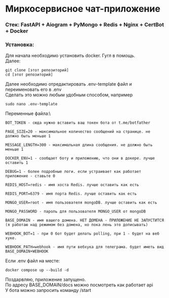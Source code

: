 # Миркосервисное чат-приложение

### Стек: FastAPI + Aiogram + PyMongo + Redis + Nginx + CertBot + Docker

### Установка: 
Для начала необходимо установить docker. Гугл в помощь.\
Далее:
```
git clone [этот репозиторий]
cd [этот репозиторий]
```
Далее необходимо отредактировать .env-template файл и переименовать его в .env\
Сделать это можно любым удобным способом, например 
```commandline
sudo nano .env-template
```
Переменные файла:\
```
BOT_TOKEN - сюда нужно вставить ваш токен бота от t.me/botfather

PAGE_SIZE=20 - максимальное количество сообщений на странице. не должно быть меньше 1

MESSAGE_LENGTH=300 - максимальная длина сообщения. не должно быть меньше 1

DOCKER_ENV=1 - сообщает боту и приложению, что они в докере. лучше оставить 1

DEBUG=1 - более подробные логи. если устраивает как работает приложение - ставьте 0

REDIS_HOST=redis - имя хоста Redis. лучше оставить как есть

REDIS_PORT=6379 - имя порта Redis. лучше оставить как есть

MONGO_USER=root - имя пользователя mongoDB. лучше оставить как есть

MONGO_PASSWORD - пароль для пользователя MONGO_USER от mongoDB

BASE_DOMAIN - имя вашего домена. НЕТ ДОМЕНА - ПРИЛОЖЕНИЕ НЕ ЗАПУСТИТСЯ (я работаю над режимом без домена, но пока лень это дописывать)

WEBHOOK_BOT=1 - при 0 бот будет делать polling, при 1 - будет на веб хуке.

WEBHOOK_PATH=webhook - имя пути вебхука для телеграма. будет иметь вид BASE_DOMAIN+WEBHOOK
```
Если .env файл на месте:
```commandline
docker compose up --build -d
```
Поздарвляю, приложение запущено.\
По адресу BASE_DOMAIN/docs можно посмотреть как работает api\
У бота можно запросить команду /start